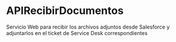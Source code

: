 # APIRecibirDocumentos
 Servicio Web para recibir los archivos adjuntos desde Salesforce y adjuntarlos en el ticket de Service Desk correspondientes
